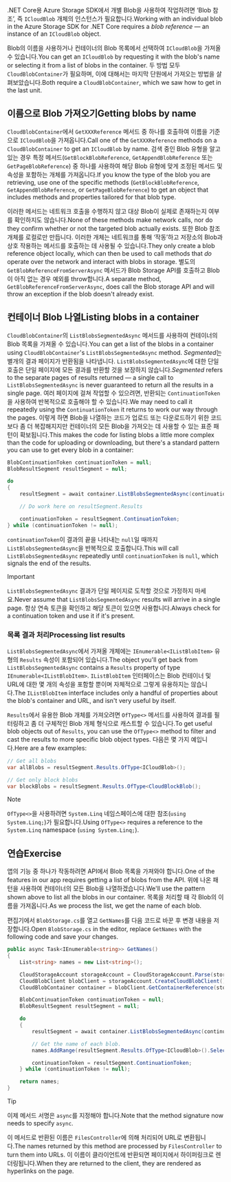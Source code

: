 <span data-ttu-id="226e8-101">.NET Core용 Azure Storage SDK에서 개별 Blob을 사용하여 작업하려면 ‘Blob 참조’, 즉 `ICloudBlob` 개체의 인스턴스가 필요합니다.</span><span class="sxs-lookup"><span data-stu-id="226e8-101">Working with an individual blob in the Azure Storage SDK for .NET Core requires a *blob reference* &mdash; an instance of an `ICloudBlob` object.</span></span>

<span data-ttu-id="226e8-102">Blob의 이름을 사용하거나 컨테이너의 Blob 목록에서 선택하여 `ICloudBlob`을 가져올 수 있습니다.</span><span class="sxs-lookup"><span data-stu-id="226e8-102">You can get an `ICloudBlob` by requesting it with the blob's name or selecting it from a list of blobs in the container.</span></span> <span data-ttu-id="226e8-103">두 방법 모두 `CloudBlobContainer`가 필요하며, 이에 대해서는 마지막 단원에서 가져오는 방법을 살펴보았습니다.</span><span class="sxs-lookup"><span data-stu-id="226e8-103">Both require a `CloudBlobContainer`, which we saw how to get in the last unit.</span></span>

## <a name="getting-blobs-by-name"></a><span data-ttu-id="226e8-104">이름으로 Blob 가져오기</span><span class="sxs-lookup"><span data-stu-id="226e8-104">Getting blobs by name</span></span>

<span data-ttu-id="226e8-105">`CloudBlobContainer`에서 `GetXXXReference` 메서드 중 하나를 호출하여 이름을 기준으로 `ICloudBlob`을 가져옵니다.</span><span class="sxs-lookup"><span data-stu-id="226e8-105">Call one of the `GetXXXReference` methods on a `CloudBlobContainer` to get an `ICloudBlob` by name.</span></span> <span data-ttu-id="226e8-106">검색 중인 Blob 유형을 알고 있는 경우 특정 메서드(`GetBlockBlobReference`, `GetAppendBlobReference` 또는 `GetPageBlobReference`) 중 하나를 사용하여 해당 Blob 유형에 맞게 조정된 메서드 및 속성을 포함하는 개체를 가져옵니다.</span><span class="sxs-lookup"><span data-stu-id="226e8-106">If you know the type of the blob you are retrieving, use one of the specific methods (`GetBlockBlobReference`, `GetAppendBlobReference`, or `GetPageBlobReference`) to get an object that includes methods and properties tailored for that blob type.</span></span>

<span data-ttu-id="226e8-107">이러한 메서드는 네트워크 호출을 수행하지 않고 대상 Blob이 실제로 존재하는지 여부를 확인하지도 않습니다.</span><span class="sxs-lookup"><span data-stu-id="226e8-107">None of these methods make network calls, nor do they confirm whether or not the targeted blob actually exists.</span></span> <span data-ttu-id="226e8-108">또한 Blob 참조 개체를 로컬로만 만듭니다. 이러한 개체는 네트워크를 통해 ‘작동’하고 저장소의 Blob과 상호 작용하는 메서드를 호출하는 데 사용될 수 있습니다.</span><span class="sxs-lookup"><span data-stu-id="226e8-108">They only create a blob reference object locally, which can then be used to call methods that *do* operate over the network and interact with blobs in storage.</span></span> <span data-ttu-id="226e8-109">별도의 `GetBlobReferenceFromServerAsync` 메서드가 Blob Storage API를 호출하고 Blob이 아직 없는 경우 예외를 throw합니다.</span><span class="sxs-lookup"><span data-stu-id="226e8-109">A separate method, `GetBlobReferenceFromServerAsync`, does call the Blob storage API and will throw an exception if the blob doesn't already exist.</span></span>

## <a name="listing-blobs-in-a-container"></a><span data-ttu-id="226e8-110">컨테이너 Blob 나열</span><span class="sxs-lookup"><span data-stu-id="226e8-110">Listing blobs in a container</span></span>

<span data-ttu-id="226e8-111">`CloudBlobContainer`의 `ListBlobsSegmentedAsync` 메서드를 사용하여 컨테이너의 Blob 목록을 가져올 수 있습니다.</span><span class="sxs-lookup"><span data-stu-id="226e8-111">You can get a list of the blobs in a container using `CloudBlobContainer`'s `ListBlobsSegmentedAsync` method.</span></span> <span data-ttu-id="226e8-112">*Segmented*는 별개의 결과 페이지가 반환됨을 나타냅니다. `ListBlobsSegmentedAsync`에 대한 단일 호출은 단일 페이지에 모든 결과를 반환할 것을 보장하지 않습니다.</span><span class="sxs-lookup"><span data-stu-id="226e8-112">*Segmented* refers to the separate pages of results returned &mdash; a single call to `ListBlobsSegmentedAsync` is never guaranteed to return all the results in a single page.</span></span> <span data-ttu-id="226e8-113">여러 페이지에 걸쳐 작업할 수 있으려면, 반환되는 `ContinuationToken`을 사용하여 반복적으로 호출해야 할 수 있습니다.</span><span class="sxs-lookup"><span data-stu-id="226e8-113">We may need to call it repeatedly using the `ContinuationToken` it returns to work our way through the pages.</span></span> <span data-ttu-id="226e8-114">이렇게 하면 Blob을 나열하는 코드가 업로드 또는 다운로드하기 위한 코드보다 좀 더 복잡해지지만 컨테이너의 모든 Blob을 가져오는 데 사용할 수 있는 표준 패턴이 확보됩니다.</span><span class="sxs-lookup"><span data-stu-id="226e8-114">This makes the code for listing blobs a little more complex than the code for uploading or downloading, but there's a standard pattern you can use to get every blob in a container:</span></span>

```csharp
BlobContinuationToken continuationToken = null;
BlobResultSegment resultSegment = null;

do
{
    resultSegment = await container.ListBlobsSegmentedAsync(continuationToken);

    // Do work here on resultSegment.Results

    continuationToken = resultSegment.ContinuationToken;
} while (continuationToken != null);
```

<span data-ttu-id="226e8-115">`continuationToken`이 결과의 끝을 나타내는 `null`일 때까지 `ListBlobsSegmentedAsync`을 반복적으로 호출합니다.</span><span class="sxs-lookup"><span data-stu-id="226e8-115">This will call `ListBlobsSegmentedAsync` repeatedly until `continuationToken` is `null`, which signals the end of the results.</span></span>

> [!IMPORTANT]
> <span data-ttu-id="226e8-116">`ListBlobsSegmentedAsync` 결과가 단일 페이지로 도착할 것으로 가정하지 마세요.</span><span class="sxs-lookup"><span data-stu-id="226e8-116">Never assume that `ListBlobsSegmentedAsync` results will arrive in a single page.</span></span> <span data-ttu-id="226e8-117">항상 연속 토큰을 확인하고 해당 토큰이 있으면 사용합니다.</span><span class="sxs-lookup"><span data-stu-id="226e8-117">Always check for a continuation token and use it if it's present.</span></span>

### <a name="processing-list-results"></a><span data-ttu-id="226e8-118">목록 결과 처리</span><span class="sxs-lookup"><span data-stu-id="226e8-118">Processing list results</span></span>

<span data-ttu-id="226e8-119">`ListBlobsSegmentedAsync`에서 가져올 개체에는 `IEnumerable<IListBlobItem>` 유형의 `Results` 속성이 포함되어 있습니다.</span><span class="sxs-lookup"><span data-stu-id="226e8-119">The object you'll get back from `ListBlobsSegmentedAsync` contains a `Results` property of type `IEnumerable<IListBlobItem>`.</span></span> <span data-ttu-id="226e8-120">`IListBlobItem` 인터페이스는 Blob 컨테이너 및 URL에 대한 몇 개의 속성을 포함할 뿐이며 자체적으로 그렇게 유용하지는 않습니다.</span><span class="sxs-lookup"><span data-stu-id="226e8-120">The `IListBlobItem` interface includes only a handful of properties about the blob's container and URL, and isn't very useful by itself.</span></span>

<span data-ttu-id="226e8-121">`Results`에서 유용한 Blob 개체를 가져오려면 `OfType<>` 메서드를 사용하여 결과를 필터링하고 좀 더 구체적인 Blob 개체 형식으로 캐스트할 수 있습니다.</span><span class="sxs-lookup"><span data-stu-id="226e8-121">To get useful blob objects out of `Results`, you can use the `OfType<>` method to filter and cast the results to more specific blob object types.</span></span> <span data-ttu-id="226e8-122">다음은 몇 가지 예입니다.</span><span class="sxs-lookup"><span data-stu-id="226e8-122">Here are a few examples:</span></span>

```csharp
// Get all blobs
var allBlobs = resultSegment.Results.OfType<ICloudBlob>();

// Get only block blobs
var blockBlobs = resultSegment.Results.OfType<CloudBlockBlob();
```

> [!NOTE]
> <span data-ttu-id="226e8-123">`OfType<>`을 사용하려면 `System.Linq` 네임스페이스에 대한 참조(`using System.Linq;`)가 필요합니다.</span><span class="sxs-lookup"><span data-stu-id="226e8-123">Using `OfType<>` requires a reference to the `System.Linq` namespace (`using System.Linq;`).</span></span>

## <a name="exercise"></a><span data-ttu-id="226e8-124">연습</span><span class="sxs-lookup"><span data-stu-id="226e8-124">Exercise</span></span>

<span data-ttu-id="226e8-125">앱의 기능 중 하나가 작동하려면 API에서 Blob 목록을 가져와야 합니다.</span><span class="sxs-lookup"><span data-stu-id="226e8-125">One of the features in our app requires getting a list of blobs from the API.</span></span> <span data-ttu-id="226e8-126">위에 나온 패턴을 사용하여 컨테이너의 모든 Blob을 나열하겠습니다.</span><span class="sxs-lookup"><span data-stu-id="226e8-126">We'll use the pattern shown above to list all the blobs in our container.</span></span> <span data-ttu-id="226e8-127">목록을 처리할 때 각 Blob의 이름을 가져옵니다.</span><span class="sxs-lookup"><span data-stu-id="226e8-127">As we process the list, we get the name of each blob.</span></span>

<span data-ttu-id="226e8-128">편집기에서 `BlobStorage.cs`를 열고 `GetNames`를 다음 코드로 바꾼 후 변경 내용을 저장합니다.</span><span class="sxs-lookup"><span data-stu-id="226e8-128">Open `BlobStorage.cs` in the editor, replace `GetNames` with the following code and save your changes.</span></span>

```csharp
public async Task<IEnumerable<string>> GetNames()
{
    List<string> names = new List<string>();

    CloudStorageAccount storageAccount = CloudStorageAccount.Parse(storageConfig.ConnectionString);
    CloudBlobClient blobClient = storageAccount.CreateCloudBlobClient();
    CloudBlobContainer container = blobClient.GetContainerReference(storageConfig.FileContainerName);

    BlobContinuationToken continuationToken = null;
    BlobResultSegment resultSegment = null;

    do
    {
        resultSegment = await container.ListBlobsSegmentedAsync(continuationToken);

        // Get the name of each blob.
        names.AddRange(resultSegment.Results.OfType<ICloudBlob>().Select(b => b.Name));

        continuationToken = resultSegment.ContinuationToken;
    } while (continuationToken != null);

    return names;
}
```

> [!TIP]
> <span data-ttu-id="226e8-129">이제 메서드 서명은 `async`를 지정해야 합니다.</span><span class="sxs-lookup"><span data-stu-id="226e8-129">Note that the method signature now needs to specify `async`.</span></span>

<span data-ttu-id="226e8-130">이 메서드로 반환된 이름은 `FilesController`에 의해 처리되어 URL로 변환됩니다.</span><span class="sxs-lookup"><span data-stu-id="226e8-130">The names returned by this method are processed by `FilesController` to turn them into URLs.</span></span> <span data-ttu-id="226e8-131">이 이름이 클라이언트에 반환되면 페이지에서 하이퍼링크로 렌더링됩니다.</span><span class="sxs-lookup"><span data-stu-id="226e8-131">When they are returned to the client, they are rendered as hyperlinks on the page.</span></span>